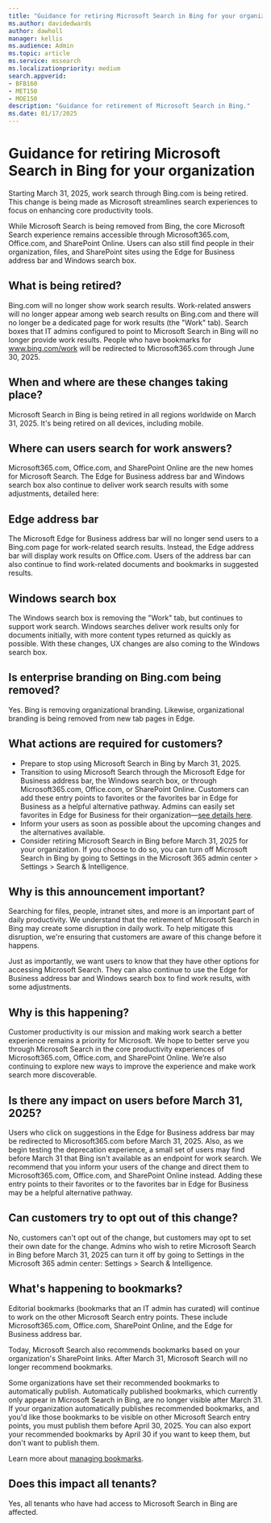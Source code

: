 ```yaml
---
title: "Guidance for retiring Microsoft Search in Bing for your organization"
ms.author: davidedwards
author: dawholl
manager: kellis
ms.audience: Admin
ms.topic: article
ms.service: mssearch
ms.localizationpriority: medium
search.appverid:
- BFB160
- MET150
- MOE150
description: "Guidance for retirement of Microsoft Search in Bing."
ms.date: 01/17/2025
---
```


# Guidance for retiring Microsoft Search in Bing for your organization

Starting March 31, 2025, work search through Bing.com is being retired. This change is being made as Microsoft streamlines search experiences to focus on enhancing core productivity tools.

While Microsoft Search is being removed from Bing, the core Microsoft Search experience remains accessible through Microsoft365.com, Office.com, and SharePoint Online. Users can also still find people in their organization, files, and SharePoint sites using the Edge for Business address bar and Windows search box.

## What is being retired?

Bing.com will no longer show work search results. Work-related answers will no longer appear among web search results on Bing.com and there will no longer be a dedicated page for work results (the "Work" tab). Search boxes that IT admins configured to point to Microsoft Search in Bing will no longer provide work results. People who have bookmarks for www.bing.com/work will be redirected to Microsoft365.com through June 30, 2025.

## When and where are these changes taking place? 

Microsoft Search in Bing is being retired in all regions worldwide on March 31, 2025. It's being retired on all devices, including mobile. 

## Where can users search for work answers? 

Microsoft365.com, Office.com, and SharePoint Online are the new homes for Microsoft Search. The Edge for Business address bar and Windows search box also continue to deliver work search results with some adjustments, detailed here: 

## Edge address bar 

The Microsoft Edge for Business address bar will no longer send users to a Bing.com page for work-related search results. Instead, the Edge address bar will display work results on Office.com. Users of the address bar can also continue to find work-related documents and bookmarks in suggested results. 

## Windows search box 

The Windows search box is removing the "Work" tab, but continues to support work search. Windows searches deliver work results only for documents initially, with more content types returned as quickly as possible. With these changes, UX changes are also coming to the Windows search box.

## Is enterprise branding on Bing.com being removed?

Yes. Bing is removing organizational branding. Likewise, organizational branding is being removed from new tab pages in Edge.

## What actions are required for customers? 

- Prepare to stop using Microsoft Search in Bing by March 31, 2025.
- Transition to using Microsoft Search through the Microsoft Edge for Business address bar, the Windows search box, or through Microsoft365.com, Office.com, or SharePoint Online. Customers can add these entry points to favorites or the favorites bar in Edge for Business as a helpful alternative pathway. Admins can easily set favorites in Edge for Business for their organization—[see details here](/deployedge/edge-learnmore-provision-favorites).
- Inform your users as soon as possible about the upcoming changes and the alternatives available.
- Consider retiring Microsoft Search in Bing before March 31, 2025 for your organization. If you choose to do so, you can turn off Microsoft Search in Bing by going to Settings in the Microsoft 365 admin center > Settings > Search & Intelligence.

## Why is this announcement important?  

Searching for files, people, intranet sites, and more is an important part of daily productivity. We understand that the retirement of Microsoft Search in Bing may create some disruption in daily work. To help mitigate this disruption, we're ensuring that customers are aware of this change before it happens. 

Just as importantly, we want users to know that they have other options for accessing Microsoft Search. They can also continue to use the Edge for Business address bar and Windows search box to find work results, with some adjustments.

## Why is this happening?

Customer productivity is our mission and making work search a better experience remains a priority for Microsoft. We hope to better serve you through Microsoft Search in the core productivity experiences of Microsoft365.com, Office.com, and SharePoint Online. We’re also continuing to explore new ways to improve the experience and make work search more discoverable.

## Is there any impact on users before March 31, 2025? 

Users who click on suggestions in the Edge for Business address bar may be redirected to Microsoft365.com before March 31, 2025. Also, as we begin testing the deprecation experience, a small set of users may find before March 31 that Bing isn't available as an endpoint for work search. We recommend that you inform your users of the change and direct them to Microsoft365.com, Office.com, and SharePoint Online instead. Adding these entry points to their favorites or to the favorites bar in Edge for Business may be a helpful alternative pathway.

## Can customers try to opt out of this change? 

No, customers can't opt out of the change, but customers may opt to set their own date for the change. Admins who wish to retire Microsoft Search in Bing before March 31, 2025 can turn it off by going to Settings in the Microsoft 365 admin center: Settings > Search & Intelligence. 

## What's happening to bookmarks? 

Editorial bookmarks (bookmarks that an IT admin has curated) will continue to work on the other Microsoft Search entry points. These include Microsoft365.com, Office.com, SharePoint Online, and the Edge for Business address bar.  

Today, Microsoft Search also recommends bookmarks based on your organization's SharePoint links. After March 31, Microsoft Search will no longer recommend bookmarks.  

Some organizations have set their recommended bookmarks to automatically publish. Automatically published bookmarks, which currently only appear in Microsoft Search in Bing, are no longer visible after March 31. If your organization automatically publishes recommended bookmarks, and you'd like those bookmarks to be visible on other Microsoft Search entry points, you must publish them before April 30, 2025. You can also export your recommended bookmarks by April 30 if you want to keep them, but don't want to publish them.

Learn more about [managing bookmarks](/microsoftsearch/manage-bookmarks). 

## Does this impact all tenants? 

Yes, all tenants who have had access to Microsoft Search in Bing are affected.